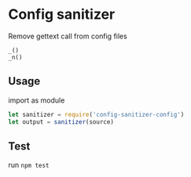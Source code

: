 # Config sanitizer

Remove gettext call from config files

``` 
_() 
_n() 
```

## Usage
import as module 
```javascript
let sanitizer = require('config-sanitizer-config')
let output = sanitizer(source)
```

## Test

run 
```npm test```
